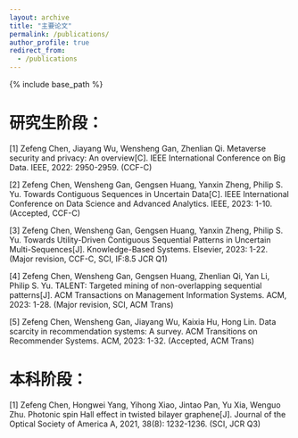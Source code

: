 ```yaml
---
layout: archive
title: "主要论文"
permalink: /publications/
author_profile: true
redirect_from:
  - /publications
---
```


{% include base_path %}

研究生阶段：
====
[1] Zefeng Chen, Jiayang Wu, Wensheng Gan, Zhenlian Qi. Metaverse security and privacy: An overview[C]. IEEE International Conference on Big Data. IEEE, 2022: 2950-2959. (CCF-C)

[2] Zefeng Chen, Wensheng Gan, Gengsen Huang, Yanxin Zheng, Philip S. Yu. Towards Contiguous Sequences in Uncertain Data[C]. IEEE International Conference on Data Science and Advanced Analytics. IEEE, 2023: 1-10. (Accepted, CCF-C)

[3] Zefeng Chen, Wensheng Gan, Gengsen Huang, Yanxin Zheng, Philip S. Yu. Towards Utility-Driven Contiguous Sequential Patterns in Uncertain Multi-Sequences[J]. Knowledge-Based Systems. Elsevier, 2023: 1-22. (Major revision, CCF-C, SCI, IF:8.5 JCR Q1)

[4] Zefeng Chen, Wensheng Gan, Gengsen Huang, Zhenlian Qi, Yan Li, Philip S. Yu. TALENT: Targeted mining of non-overlapping sequential patterns[J]. ACM Transactions on Management Information Systems. ACM, 2023: 1-28. (Major revision, SCI, ACM Trans)

[5] Zefeng Chen, Wensheng Gan, Jiayang Wu, Kaixia Hu, Hong Lin. Data scarcity in recommendation systems: A survey. ACM Transitions on Recommender Systems. ACM, 2023: 1-32. (Accepted, ACM Trans)

本科阶段：
====
[1] Zefeng Chen, Hongwei Yang, Yihong Xiao, Jintao Pan, Yu Xia, Wenguo Zhu. Photonic spin Hall effect in twisted bilayer graphene[J]. Journal of the Optical Society of America A, 2021, 38(8): 1232-1236. (SCI, JCR Q3)
